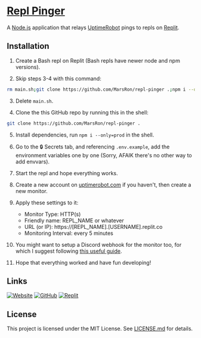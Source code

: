 # [Repl Pinger](https://github.com/MarsRon/repl-pinger)

A [Node.js](https://nodejs.org) application that relays [UptimeRobot](https://uptimerobot.com) pings to repls on [Replit](https://replit.com).



## Installation

1. Create a Bash repl on Replit (Bash repls have newer node and npm versions).

2. Skip steps 3-4 with this command:
```sh
rm main.sh;git clone https://github.com/MarsRon/repl-pinger .;npm i --only=prod
```

3. Delete `main.sh`.

4. Clone the this GitHub repo by running this in the shell:
```sh
git clone https://github.com/MarsRon/repl-pinger .
```

5. Install dependencies, run `npm i --only=prod` in the shell.

6. Go to the 🔒 Secrets tab, and referencing `.env.example`, add the environment variables one by one (Sorry, AFAIK there's no other way to add envvars).

7. Start the repl and hope everything works.

8. Create a new account on [uptimerobot.com](https://uptimerobot.com/signUp?ref=website-header) if you haven't, then create a new monitor.

9. Apply these settings to it:
   - Monitor Type: HTTP(s)
   - Friendly name: REPL_NAME or whatever
   - URL (or IP): https://[REPL_NAME].[USERNAME].replit.co
   - Monitoring Interval: every 5 minutes

10. You might want to setup a Discord webhook for the monitor too, for which I suggest following [this useful guide](https://gist.github.com/Log1x/af2c1a9613d155477295f20eece406a3).

11. Hope that everything worked and have fun developing!



## Links

[![Website](https://img.shields.io/badge/Website-%232356ff.svg?style=flat-square "Website")](https://marsron.github.io/repl-pinger/)
[![GitHub](https://img.shields.io/badge/Github-%23181711.svg?logo=github&style=flat-square&logoColor=white "GitHub")](https://github.com/MarsRon/repl-pinger#readme)
[![Replit](https://img.shields.io/badge/Replit-%23667881.svg?&logo=repl.it&style=flat-square&logoColor=white "Replit")](https://replit.com/@MarsRon/repl-pinger)



## License

This project is licensed under the MIT License. See [LICENSE.md](https://github.com/MarsRon/repl-pinger/blob/master/LICENSE.md) for details.
